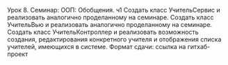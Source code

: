 Урок 8. Семинар: ООП: Обобщения. ч1
Создать класс УчительСервис и реализовать аналогично проделанному на семинаре.
Создать класс УчительВью и реализовать аналогично проделанному на семинаре.
Создать класс УчительКонтроллер и реализовать возможность создания, редактирования конкретного учителя и отображения списка учителей, имеющихся в системе. Формат сдачи: ссылка на гитхаб-проект